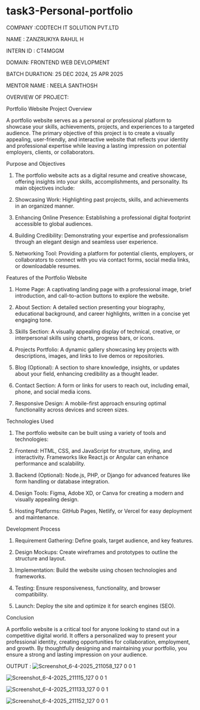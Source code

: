 # task3-Personal-portfolio
COMPANY :CODTECH IT SOLUTION PVT.LTD

NAME : ZANZRUKIYA RAHUL H

INTERN ID : CT4MGGM

DOMAIN: FRONTEND WEB DEVLOPMENT

BATCH DURATION: 25 DEC 2024, 25 APR 2025

MENTOR NAME : NEELA SANTHOSH

OVERVIEW OF PROJECT:

Portfolio Website Project Overview

A portfolio website serves as a personal or professional platform to showcase your skills, achievements, projects, and experiences to a targeted audience. The primary objective of this project is to create a visually appealing, user-friendly, and interactive website that reflects your identity and professional expertise while leaving a lasting impression on potential employers, clients, or collaborators.

Purpose and Objectives

 1. The portfolio website acts as a digital resume and creative showcase, offering insights into your skills, accomplishments, and personality. Its main objectives include:

 2. Showcasing Work: Highlighting past projects, skills, and achievements in an organized manner.

 3. Enhancing Online Presence: Establishing a professional digital footprint accessible to global audiences.

 4. Building Credibility: Demonstrating your expertise and professionalism through an elegant design and seamless user experience.

 5. Networking Tool: Providing a platform for potential clients, employers, or collaborators to connect with you via contact forms, social media links, or downloadable resumes.

Features of the Portfolio Website

 1. Home Page: A captivating landing page with a professional image, brief introduction, and call-to-action buttons to explore the website.

 2. About Section: A detailed section presenting your biography, educational background, and career highlights, written in a concise yet engaging tone.

 3. Skills Section: A visually appealing display of technical, creative, or interpersonal skills using charts, progress bars, or icons.

 4. Projects Portfolio: A dynamic gallery showcasing key projects with descriptions, images, and links to live demos or repositories.

 5. Blog (Optional): A section to share knowledge, insights, or updates about your field, enhancing credibility as a thought leader.

 6. Contact Section: A form or links for users to reach out, including email, phone, and social media icons.

 7. Responsive Design: A mobile-first approach ensuring optimal functionality across devices and screen sizes.

Technologies Used

 1. The portfolio website can be built using a variety of tools and technologies:

 2. Frontend: HTML, CSS, and JavaScript for structure, styling, and interactivity. Frameworks like React.js or Angular can enhance performance and scalability.

 3. Backend (Optional): Node.js, PHP, or Django for advanced features like form handling or database integration.

 4. Design Tools: Figma, Adobe XD, or Canva for creating a modern and visually appealing design.

 5. Hosting Platforms: GitHub Pages, Netlify, or Vercel for easy deployment and maintenance.

Development Process

 1. Requirement Gathering: Define goals, target audience, and key features.

 2. Design Mockups: Create wireframes and prototypes to outline the structure and layout.

 3. Implementation: Build the website using chosen technologies and frameworks.

 4. Testing: Ensure responsiveness, functionality, and browser compatibility.

 5. Launch: Deploy the site and optimize it for search engines (SEO).

 Conclusion

A portfolio website is a critical tool for anyone looking to stand out in a competitive digital world. It offers a personalized way to present your professional identity, creating opportunities for collaboration, employment, and growth. By thoughtfully designing and maintaining your portfolio, you ensure a strong and lasting impression on your audience.

OUTPUT :
![Screenshot_6-4-2025_211058_127 0 0 1](https://github.com/user-attachments/assets/b0fcfe67-7166-43f6-85d2-24d1d1705410)

![Screenshot_6-4-2025_211115_127 0 0 1](https://github.com/user-attachments/assets/ed23136c-7ce7-4c0d-bb3a-92852b371102)

![Screenshot_6-4-2025_211133_127 0 0 1](https://github.com/user-attachments/assets/4633dc02-7d84-44f1-9347-47a60354832b)

![Screenshot_6-4-2025_211152_127 0 0 1](https://github.com/user-attachments/assets/4c40c8a8-311e-44d8-9a39-caa4281c1e26)
